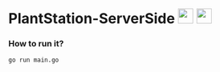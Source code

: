 # PlantStation-ServerSide <img src="https://i.loli.net/2019/01/25/5c4a8ded890cd.png" height = "30" alt="works_fine_for_me"> <img src="https://i.loli.net/2019/01/25/5c4a8ded9573d.png" height = "30" alt="works_on_my_machine">

### How to run it?
```
go run main.go
```
